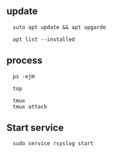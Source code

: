 
## update
```
  suto apt update && apt upgarde

  apt list --installed
```




## process
```
  ps -ejH

  top
  
  tmux
  tmux attach
```

## Start service
```
  sudo service rsyslog start
```